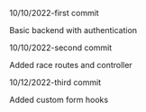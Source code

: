 10/10/2022-first commit

Basic backend with authentication

10/10/2022-second commit

Added race routes and controller

10/12/2022-third commit

Added custom form hooks
